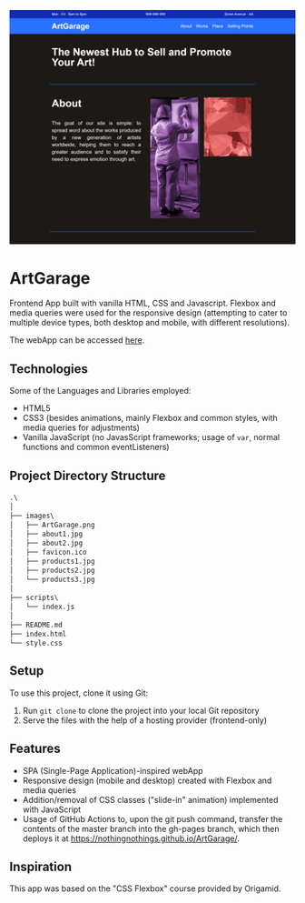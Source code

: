 ![ArtGarage](/images/ArtGarage.png)

# ArtGarage

Frontend App built with vanilla HTML, CSS and Javascript. Flexbox and media queries were used for the responsive design (attempting to cater to multiple device types, both desktop and mobile, with different resolutions). 

The webApp can be accessed [here](https://nothingnothings.github.io/ArtGarage/).

## Technologies

Some of the Languages and Libraries employed:

- HTML5
- CSS3 (besides animations, mainly Flexbox and common styles, with media queries for adjustments)
- Vanilla JavaScript (no JavasScript frameworks; usage of `var`, normal functions and common eventListeners)

## Project Directory Structure

```
.\
│
├── images\
│   ├── ArtGarage.png
│   ├── about1.jpg
│   ├── about2.jpg
│   ├── favicon.ico
│   ├── products1.jpg
│   ├── products2.jpg
│   └── products3.jpg
│
├── scripts\
│   └── index.js
│
├── README.md
├── index.html
└── style.css

```

## Setup

To use this project, clone it using Git:

1. Run `git clone` to clone the project into your local Git repository
2. Serve the files with the help of a hosting provider (frontend-only)

## Features

- SPA (Single-Page Application)-inspired webApp
- Responsive design (mobile and desktop) created with Flexbox and media queries
- Addition/removal of CSS classes ("slide-in" animation) implemented with JavaScript
- Usage of GitHub Actions to, upon the git push command, transfer the contents of the master branch into the gh-pages branch, which then deploys it at https://nothingnothings.github.io/ArtGarage/.

## Inspiration

This app was based on the "CSS Flexbox" course provided by Origamid.
